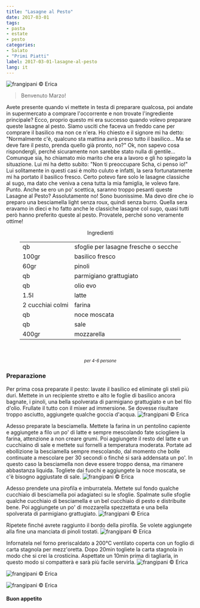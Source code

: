 ```yaml
---
title: "Lasagne al Pesto"
date: 2017-03-01
tags:
- pasta
- estate
- pesto
categories:
- Salato
- "Primi Piatti"
label: 2017-03-01-lasagne-al-pesto
lang: it
---
```

![](../2017-03-01-lasagne-al-pesto/header.jpg "frangipani © Erica")

> Benvenuto Marzo!

Avete presente quando vi mettete in testa di preparare qualcosa, poi andate in supermercato a comprare l'occorrente e non trovate l'ingrediente principale? Ecco, proprio questo mi era successo quando volevo preparare queste lasagne al pesto. Siamo usciti che faceva un freddo cane per comprare il basilico ma non ce n'era. Ho chiesto e il signore mi ha detto: "Normalmente c'è, qualcuno sta mattina avrà preso tutto il basilico... Ma se deve fare il pesto, prenda quello già pronto, no?" Ok, non sapevo cosa rispondergli, perché sicuramente non sarebbe stato nulla di gentile... Comunque sia, ho chiamato mio marito che era a lavoro e gli ho spiegato la situazione. Lui mi ha detto subito: "Non ti preoccupare Scha, ci penso io!" Lui solitamente in questi casi è molto culuto e infatti, la sera fortunatamente mi ha portato il basilico fresco. Certo potevo fare solo le lasagne classiche al sugo, ma dato che veniva a cena tutta la mia famiglia, le volevo fare. Punto. Anche se ero un po' scettica, saranno troppo pesanti queste Lasagne al Pesto? Assolutamente no! Sono buonissime. Ma devo dire che io preparo una besciamella light senza roux, quindi senza burro. Quella sera eravamo in dieci e ho fatto anche le classiche lasagne col sugo, quasi tutti però hanno preferito queste al pesto. Provatele, perché sono veramente ottime!

<div id="wrapper" style="text-align: center">
  <div id="yourdiv" style="display: inline-block;">
    <div class="ingredients">
      <div class="ingredients-title">Ingredienti</div>
      <table>
        <tbody>
          <tr>
            <td>qb</td>
            <td>sfoglie per lasagne fresche o secche</td>
          </tr>      
          <tr>
            <td>100gr</td>
            <td>basilico fresco</td>
          </tr>      
          <tr>
            <td>60gr</td>
            <td>pinoli</td>
          </tr>
          <tr>
            <td>qb</td>
            <td>parmigiano grattugiato</td>
          </tr>
          <tr>
            <td>qb</td>
            <td>olio evo</td>
          </tr>
          <tr>
            <td>1.5l</td>
            <td>latte</td>
          </tr>
          <tr>
            <td>2 cucchiai colmi</td>
            <td>farina</td>
          </tr>
          <tr>
            <td>qb</td>
            <td>noce moscata</td>
          </tr>
          <tr>
            <td>qb</td>
            <td>sale</td>
          </tr>
          <tr>
            <td>400gr</td>
            <td>mozzarella</td>
          </tr>
        </tbody>
      </table>
      <br></br>
      <i class="pull-right" style="font-size: 80%;">per 4-6 persone</i>
    </div>
  </div>
</div>


<h3>
  <font color="grey">
    <i class="fa-solid fa-gears"></i>
  </font> Preparazione
</h3>

Per prima cosa preparate il pesto: lavate il basilico ed eliminate gli steli più duri. Mettete in un recipiente stretto e alto le foglie di basilico ancora bagnate, i pinoli, una bella spolverata di parmigiano grattugiato e un bel filo d'olio. Frullate il tutto con il mixer ad immersione. Se dovesse risultare troppo asciutto, aggiungete qualche goccia d'acqua.
![](../2017-03-01-lasagne-al-pesto/pesto.jpg "frangipani © Erica")

Adesso preparate la besciamella. Mettete la farina in un pentolino capiente e aggiungete a filo un po' di latte e sempre mescolando fate sciogliere la farina, attenzione a non creare grumi. Poi aggiungete il resto del latte e un cucchiaino di sale e mettete sui fornelli a temperatura moderata. Portate ad ebollizione la besciamella sempre mescolando, dal momento che bolle continuate a mescolare per 30 secondi o finché si sarà addensata un po'. In questo caso la besciamella non deve essere troppo densa, ma rimanere abbastanza liquida. Togliete dai fuochi e aggiungete la noce moscata, se c'è bisogno aggiustate di sale.
![](../2017-03-01-lasagne-al-pesto/besciamella.jpg "frangipani © Erica")

Adesso prendete una pirofila e imburratela. Mettete sul fondo qualche cucchiaio di besciamella poi adagiateci su le sfoglie. Spalmate sulle sfoglie qualche cucchiaio di besciamella e un bel cucchiaio di pesto e distribuite bene. Poi aggiungete un po' di mozzarella spezzettata e una bella spolverata di parmigiano grattugiato.
![](../2017-03-01-lasagne-al-pesto/comporre.jpg "frangipani © Erica")

Ripetete finché avrete raggiunto il bordo della pirofila. Se volete aggiungete alla fine una manciata di pinoli tostati.
![](../2017-03-01-lasagne-al-pesto/teglia.jpg "frangipani © Erica")

Infornatela nel forno preriscaldato a 200°C ventilato coperta con un foglio di carta stagnola per mezz'oretta. Dopo 20min togliete la carta stagnola in modo che si crei la crosticina. Aspettate un 10min prima di tagliarla, in questo modo si compatterà e sarà più facile servirla.
![](../2017-03-01-lasagne-al-pesto/risultato1.jpg "frangipani © Erica")

![](../2017-03-01-lasagne-al-pesto/risultato2.jpg "frangipani © Erica")

![](../2017-03-01-lasagne-al-pesto/risultato3.jpg "frangipani © Erica")

<h4>Buon appetito
  <font color="red">
    <i class="fa-regular fa-face-smile"></i>
  </font>
</h4>